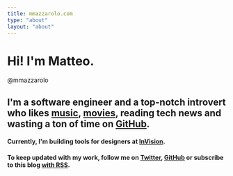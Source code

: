 ```yaml
---
title: mmazzarolo.com
type: "about"
layout: "about"
---
```


# Hi! I'm Matteo.

@mmazzarolo

## I'm a software engineer and a top-notch introvert who likes [music](/reviews/), [movies](/reviews/), reading tech news and wasting a ton of time on [GitHub](https://github.com/mmazzarolo).

#### Currently, I'm building tools for designers at [InVision](https://www.invisionapp.com/).

#### To keep updated with my work, follow me on [Twitter](https://twitter.com/mazzarolomatteo), [GitHub](https://github.com/mmazzarolo) or subscribe to this blog [with RSS](/blog/index.xml).

